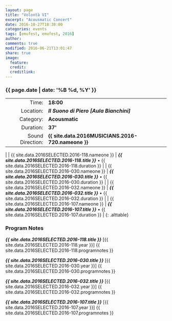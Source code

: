 ```yaml
---
layout: page
title: "Volontà VI"
excerpt: "Acousmatic Concert"
date: 2016-10-27T18:30:00
categories: events
tags: [emufest, emufest, 2016]
author:
comments: true
modified: 2016-06-21T13:01:47
share: true
image:
  feature:
  credit:
  creditlink:
---
```


### {{ page.date | date: '%B %d, %Y' }}

|  |  |
|------------:|:------------|
| Time: | **18:00** |
| Location: | ***Il Suono di Piero [Aula Bianchini]*** |
| Category: | **Acousmatic** |
| Duration: | **37'** |
| Sound Direction: | **{{ site.data.2016MUSICIANS.2016-720.nameone }}** |
|
| {{ site.data.2016SELECTED.2016-118.nameone }} | ***{{ site.data.2016SELECTED.2016-118.title }}*** • {{ site.data.2016SELECTED.2016-118.duration }} |
| {{ site.data.2016SELECTED.2016-030.nameone }} | ***{{ site.data.2016SELECTED.2016-030.title }}*** • {{ site.data.2016SELECTED.2016-030.duration }} |
| {{ site.data.2016SELECTED.2016-032.nameone }} | ***{{ site.data.2016SELECTED.2016-032.title }}*** • {{ site.data.2016SELECTED.2016-032.duration }} |
| {{ site.data.2016SELECTED.2016-107.nameone }} | ***{{ site.data.2016SELECTED.2016-107.title }}*** • {{ site.data.2016SELECTED.2016-107.duration }} |
{: .alttable}

### Program Notes

***{{ site.data.2016SELECTED.2016-118.title }}*** [{{ site.data.2016SELECTED.2016-118.year }}] {{ site.data.2016SELECTED.2016-118.programnotes }}

***{{ site.data.2016SELECTED.2016-030.title }}*** [{{ site.data.2016SELECTED.2016-030.year }}] {{ site.data.2016SELECTED.2016-030.programnotes }}

***{{ site.data.2016SELECTED.2016-032.title }}*** [{{ site.data.2016SELECTED.2016-032.year }}] {{ site.data.2016SELECTED.2016-032.programnotes }}

***{{ site.data.2016SELECTED.2016-107.title }}*** [{{ site.data.2016SELECTED.2016-107.year }}] {{ site.data.2016SELECTED.2016-107.programnotes }}
